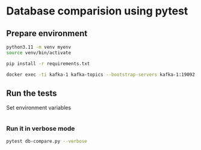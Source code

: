 # Database comparision using pytest

## Prepare environment

```bash
python3.11 -m venv myenv
source venv/bin/activate

pip install -r requirements.txt
```

```bash
docker exec -ti kafka-1 kafka-topics --bootstrap-servers kafka-1:19092 --create --topic hms.table.metric.events.v1 --replication-factor 3 --partitions 3
```

## Run the tests

Set environment variables

```bash

```

### Run it in verbose mode

```bash
pytest db-compare.py --verbose
```

